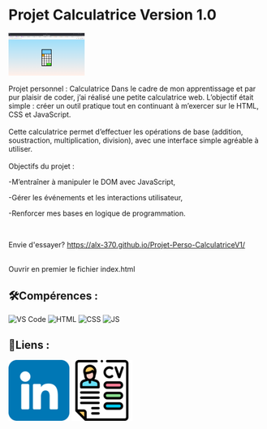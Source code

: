 # Projet Calculatrice Version 1.0
<img src= "imageCalculatriceV1.png" width="150"/>

<p>Projet personnel : Calculatrice
Dans le cadre de mon apprentissage et par pur plaisir de coder, j’ai réalisé une petite calculatrice web. L’objectif était simple : créer un outil pratique tout en continuant à m’exercer sur le HTML, CSS et JavaScript.
<br>
<br>
Cette calculatrice permet d’effectuer les opérations de base (addition, soustraction, multiplication, division), avec une interface simple agréable à utiliser.
<br>
<br>
 Objectifs du projet :<br>
 
  -M’entraîner à manipuler le DOM avec JavaScript,

  -Gérer les événements et les interactions utilisateur,

  -Renforcer mes bases en logique de programmation.</p>
<br>

Envie d'essayer?
https://alx-370.github.io/Projet-Perso-CalculatriceV1/ <br><br>

<p>Ouvrir en premier le fichier index.html</p>


## 🛠️Compérences :

![VS Code](https://img.shields.io/badge/-VS%20Code-007ACC?style=flat&logo=visual-studio-code&logoColor=white)
![HTML](https://img.shields.io/badge/-HTML-E34F26?style=flat&logo=html5&logoColor=white)
![CSS](https://img.shields.io/badge/-CSS-1572B6?style=flat&logo=css3&logoColor=white)
![JS](https://img.shields.io/badge/Javascript-blue?logo=javascript&logoColor=white)


## 🔗Liens :

<a href="https://www.linkedin.com/in/alexismoreau37/"><img width=120px src="linkedin.png"></a>
<a href="CVAlexisMoreauV3.2.pdf"><img width=120px src="IconeCV.png"></a>
